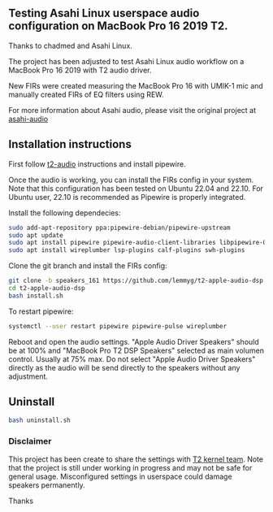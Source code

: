 ## Testing Asahi Linux userspace audio configuration on  MacBook Pro 16 2019 T2.

Thanks to chadmed and Asahi Linux.

The project has been adjusted to test Asahi Linux audio workflow on a MacBook Pro 16 2019 with T2 audio driver.

New FIRs were created measuring the MacBook Pro 16 with UMIK-1 mic and manually created FIRs of EQ filters using REW.

For more information about Asahi audio, please visit the original project at [asahi-audio](https://github.com/chadmed/asahi-audio)

## Installation instructions

First follow [t2-audio](https://wiki.t2linux.org/guides/audio-config) instructions and install pipewire.

Once the audio is working, you can install the FIRs config in your system.
Note that this configuration has been tested on Ubuntu 22.04 and 22.10. 
For Ubuntu user, 22.10 is recommended as Pipewire is properly integrated.

Install the following dependecies:

```sh
sudo add-apt-repository ppa:pipewire-debian/pipewire-upstream
sudo apt update
sudo apt install pipewire pipewire-audio-client-libraries libpipewire-0.3-modules libspa-0.2-{bluetooth,jack,modules} pipewire{,-{audio-client-libraries,pulse,bin,tests}}
sudo apt install wireplumber lsp-plugins calf-plugins swh-plugins
```
Clone the git branch and install the FIRs config:

```sh
git clone -b speakers_161 https://github.com/lemmyg/t2-apple-audio-dsp.git
cd t2-apple-audio-dsp
bash install.sh
```

To restart pipewire:

```sh
systemctl --user restart pipewire pipewire-pulse wireplumber
```
Reboot and open the audio settings.
"Apple Audio Driver Speakers" should be at 100% and "MacBook Pro T2 DSP Speakers" selected as main volumen control. Usually at 75% max.
Do not select "Apple Audio Driver Speakers" directly as the audio will be send directly to the speakers without any adjustment.

## Uninstall
```sh
bash uninstall.sh
```


### Disclaimer
This project has been create to share the settings with [T2 kernel team](https://wiki.t2linux.org/). Note that the project is still under working in progress and may not be safe for general usage. Misconfigured settings in userspace could damage speakers permanently.

Thanks
